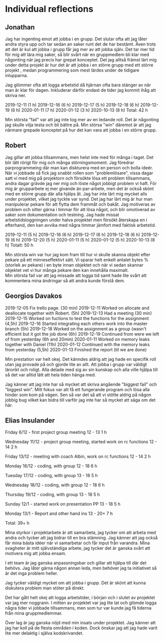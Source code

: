 Individual reflections
=====================

Jonathan
--------

Jag har ingenting emot att jobba i en grupp. Det slutar ofta att jag låter andra styra upp och tar sedan an saker runt det de har bestämt.
Även trots att det är kul att jobba i grupp får jag mer av att jobba själv. Det tar mer tid för mig att lära mig saker, så blir svårt när en gruppmedlem bli klar med någonting när jag precis har grepat konceptet.
Det jag alltså främst lärt mig under detta projekt är hur det är att jobba i en större grupp med ett större projekt , medan programmering som mest lärdes under de tidigare inlupparna.

Jag glömmer ofta att logga arbetstid då hjärnan ofta bara stänger av när man är klar för dagen. Inkluderar därför endast de tider jag kommit ihåg att skriva ner.

2019-12-11 (1 h)
2019-12-16 (6 h) 
2019-12-17 (5 h)
2019-12-18 (6 h)
2019-12-19 (6 h)
2020-01-11 (7 h)
2020-01-12 (3 h)
2020-10-13 (8 h)
Total: 42 h

Min största "fail" var att jag inte tog mer av en ledande roll. Det är någonting jag skulle vilja testa och bli bättre på. Min störsa "win" däremot är att jag närmare grepade konceptet på hur det kan vara att jobba i en större grupp. 

Robert
------

Jag gillar att jobba tillsammans, men helst inte med för många i taget. Det blir lätt rörigt för mig och många störningsmoment. Jag föredrar parprogrammeing där man kan diskturera med en person och bolla ideér. När vi jobbade så fick jag snabbt rollen som "problemlösare", vissa dagar satt vi med mig på projektorn och försökte lösa ett problem tillsammans, andra dagar grävde jag ner mig och löste något jobbigt problem vi haft. För mig är grupparbete ej mer givande än par-arbete, men det är också skönt med en större grupp där alla hjälps åt.
Jag har inte lärt mig mycket alls under projektet, vilket jag tyckte var synd. Det jag har lärt mig är hur man manipulerar pekare för att flytta dem frammåt och bakåt.
Jag motiveras av problem och sitter gärna i timmar för att lösa något, och blir omotiverad av saker som dokumentation och testning. 
Jag hade missat arbetstidsloggningen under halva projektet men försökt återskapa en i efterhand, den kan avvika med några timmar jämfort med faktisk arbetstid.

2019-12-11 (5 h)
2019-12-16 (6 h) 
2019-12-17 (6 h)
2019-12-18 (6 h)
2019-12-19 (6 h)
2019-12-20 (5 h)
2020-01-11 (5 h)
2020-01-12 (5 h)
2020-10-13 (8 h)
Totalt: 50 h

Min största win var hur jag kom fram till hur vi skulle skanna objekt efter pekare på ett minneseffektivt sätt. Vi sparar helt enkelt antalet bytes % (storlek av pekare) i en byte innan objektet och när vi sedan skannar objektet vet vi hur många pekare den kan innehålla maximalt.  
Min största fail var att jag missade att logga tid samt hade lite svårt att kommentera mina ändringar så att andra kunde förstå dem.

Georgios Davakos 
----------------

2019-12-05 Fix trello page. (30 min)
2019-12-11 Worked on allocate and deallocate together with Robert. (5h)
2019-12-13 Had a meeting (30 min)
2019-12-15 Worked on fuctions to test the functions for the assignment (4,5h)
2019-12-16 Started integrating each others work into the master branch (5h)
2019-12-18 Worked on the assignment as a group (wasn't efficient but it got the job done (6h)
2019-12-19 Continued from were we left of from yesterday (6h and 20min)
2020-01-11 Worked on memory leaks together with Daniel (11h)
2020-01-12 Continued with the memory leaks from yesterday (5,5h)
2020-01-13 Finished the report (til we are done)

Min prestation var helt okej. Det känndes aldrig att jag hade en specifik roll
utan jag provade på och gjorde lite av allt. Att jobba i grupp var väldigt lärorikt
och roligt. Alla delade med sig av sin kunskap och alla ville hjälpa till så
det var alltid lätt att hela tiden hänga med.

Jag känner att jag inte har så mycket att skriva angående "biggest fail" och "biggest win".
Mitt fokus var att få ett fungerande program och lösa alla hinder som kom
på vägen. Sen så var det så att vi stötte aldrig på någon jobbig bug vilket
kan bidra till varför jag inte har så mycket att säga om det här.



Elias Insulander
----------------

Friday 6/12 -		first project group meeting	12 - 13		1 h

Wednesday 11/12 - 	project group meeting,
       	       	  	started work on rc functions	12 - 14		2 h

Friday 13/12 - 		meeting with coach Albin,
       	       		work on rc functions		12 - 14  	2 h

Monday 16/12 - 		coding, with group		12 - 18		6 h

Tuesday 17/12 - 	coding, with group		13 - 18		5 h

Wednesday 18/12 - 	coding, with group		12 - 18		6 h 
		
Thursday 19/12 - 	coding, with group		13 - 18		5 h
	
Sunday 12/1 - 		started work on presentation PP	13 - 18  	5 h

Monday 13/1 - 		Report and other hand ins	13 - 20+	7 h

Total: 39+ h


Mina styrkor i projektarbete är att samarbeta, jag tycker om att arbeta med
andra och tycker att jag bidrar till en bra stämning. Jag känner att jag också
får mina bästa idéer när vi samarbetar och får input från varandra. Mina
svagheter är mitt självständiga arbete, jag tycker det är ganska svårt att
motivera mig att jobba ensam.

I ett team är jag ganska anpassningsbar och gillar att hjälpa till där det
behövs. Jag låter gärna någon annan leda, men behöver jag ta initiativet så är
det inga problem heller.

Jag tycker väldigt mycket om att jobba i grupp. Det är skönt att kunna
diskutera problem man stöter på direkt. 

Det har gått helt okej att logga arbetstider, i början och i slutet av
projektet var jag mer noggrann. I mitten av projektet var jag lite lat och
glömde logga några tider vi jobbade tillsammans, men som tur var kunde jag få
tiderna från mina gruppmedlemmar.

Över lag är jag ganska nöjd med min insats under projektet. Jag känner att jag
har koll på de flesta områden i koden. Dock önskar jag att jag hade varit lite
mer delaktig i själva kodskrivandet.